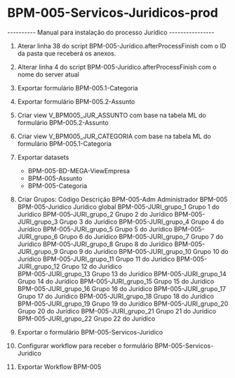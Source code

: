 # BPM-005-Servicos-Juridicos-prod


---------- Manual para instalação do processo Jurídico ----------------

1. Aterar linha 38 do script BPM-005-Jurídico.afterProcessFinish com o ID da pasta que receberá os anexos.

2. Alterar linha 4 do script BPM-005-Jurídico.afterProcessFinish com o nome do server atual

3. Exportar formulário BPM-005.1-Categoria

4. Exportar formulário BPM-005.2-Assunto

5. Criar view V_BPM005_JUR_ASSUNTO com base na tabela ML do formulário BPM-005.2-Assunto

6. Criar view V_BPM005_JUR_CATEGORIA com base na tabela ML do formulário BPM-005.1-Categoria

7. Exportar datasets
	- BPM-005-BD-MEGA-ViewEmpresa
	- BPM-005-Assunto
	- BPM-005-Categoria

8. Criar Grupos:
		Código						Descrição
		BPM-005-Adm					Administrador BPM-005
		BPM-005-Juridico			Jurídico global
		BPM-005-JURI_grupo_1 		Grupo 1 do Jurídico
		BPM-005-JURI_grupo_2 		Grupo 2 do Jurídico
		BPM-005-JURI_grupo_3 		Grupo 3 do Jurídico
		BPM-005-JURI_grupo_4 		Grupo 4 do Jurídico
		BPM-005-JURI_grupo_5 		Grupo 5 do Jurídico
		BPM-005-JURI_grupo_6 		Grupo 6 do Jurídico
		BPM-005-JURI_grupo_7 		Grupo 7 do Jurídico
		BPM-005-JURI_grupo_8 		Grupo 8 do Jurídico
		BPM-005-JURI_grupo_9 		Grupo 9 do Jurídico
		BPM-005-JURI_grupo_10 		Grupo 10 do Jurídico
		BPM-005-JURI_grupo_11 		Grupo 11 do Jurídico
		BPM-005-JURI_grupo_12 		Grupo 12 do Jurídico	
		BPM-005-JURI_grupo_13 		Grupo 13 do Jurídico
		BPM-005-JURI_grupo_14 		Grupo 14 do Jurídico
		BPM-005-JURI_grupo_15 		Grupo 15 do Jurídico
		BPM-005-JURI_grupo_16 		Grupo 16 do Jurídico
		BPM-005-JURI_grupo_17 		Grupo 17 do Jurídico
		BPM-005-JURI_grupo_18 		Grupo 18 do Jurídico
		BPM-005-JURI_grupo_19 		Grupo 19 do Jurídico
		BPM-005-JURI_grupo_20 		Grupo 20 do Jurídico
		BPM-005-JURI_grupo_21 		Grupo 21 do Jurídico
		BPM-005-JURI_grupo_22 		Grupo 22 do Jurídico
		
9. Exportar o formulário BPM-005-Servicos-Juridico		

10. Configurar workflow para receber o formulário BPM-005-Servicos-Juridico

11. Exportar Workflow BPM-005



